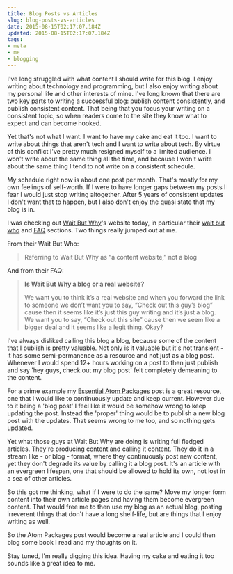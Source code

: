 ```yaml
---
title: Blog Posts vs Articles
slug: blog-posts-vs-articles
date: 2015-08-15T02:17:07.184Z
updated: 2015-08-15T02:17:07.184Z
tags:
- meta
- me
- blogging
---
```


I've long struggled with what content I should write for this blog. I enjoy writing about technology and programming, but I also enjoy writing about my personal life and other interests of mine. I've long known that there are two key parts to writing a successful blog: publish content consistently, and publish consistent content. That being that you focus your writing on a consistent topic, so when readers come to the site they know what to expect and can become hooked.

Yet that's not what I want. I want to have my cake and eat it too. I want to write about things that aren't tech and I want to write about tech. By virtue of this conflict I've pretty much resigned myself to a limited audience. I won't write about the same thing all the time, and because I won't write about the same thing I tend to not write on a consistent schedule.

My schedule right now is about one post per month. That's mostly for my own feelings of self-worth. If I were to have longer gaps between my posts I fear I would just stop writing altogether. After 5 years of consistent updates I don't want that to happen, but I also don't enjoy the quasi state that my blog is in.

I was checking out [Wait But Why](http://waitbutwhy.com/)'s website today, in particular their [wait but who](http://waitbutwhy.com/wait-but-who) and [FAQ](http://waitbutwhy.com/faq) sections. Two things really jumped out at me.

From their Wait But Who:

> Referring to Wait But Why as “a content website,” not a blog

And from their FAQ:

> **Is Wait But Why a blog or a real website?**
>
> We want you to think it’s a real website and when you forward the link to someone we don’t want you to say, “Check out this guy’s blog” cause then it seems like it’s just this guy writing and it’s just a blog.  We want you to say, “Check out this site” cause then we seem like a bigger deal and it seems like a legit thing.  Okay?


I've always disliked calling this blog a blog, because some of the content that I publish is pretty valuable. Not only is it valuable but it's not transient - it has some semi-permanence as a resource and not just as a blog post. Whenever I would spend 12+ hours working on a post to then just publish and say 'hey guys, check out my blog post' felt completely demeaning to the content.

For a prime example my [Essential Atom Packages](http://blog.hswolff.com/essential-atom-packages/) post is a great resource, one that I would like to continuously update and keep current. However due to it being a 'blog post' I feel like it would be somehow wrong to keep updating the post. Instead the 'proper' thing would be to publish a new blog post with the updates. That seems wrong to me too, and so nothing gets updated.

Yet what those guys at Wait But Why are doing is writing full fledged articles. They're producing content and calling it content. They do it in a stream like - or blog - format, where they continuously post new content, yet they don't degrade its value by calling it a blog post. It's an article with an evergreen lifespan, one that should be allowed to hold its own, not lost in a sea of other articles.

So this got me thinking, what if I were to do the same? Move my longer form content into their own article pages and having them become evergreen content. That would free me to then use my blog as an actual blog, posting irreverent things that don't have a long shelf-life, but are things that I enjoy writing as well.

So the Atom Packages post would become a real article and I could then blog some book I read and my thoughts on it.

Stay tuned, I'm really digging this idea. Having my cake and eating it too sounds like a great idea to me.
